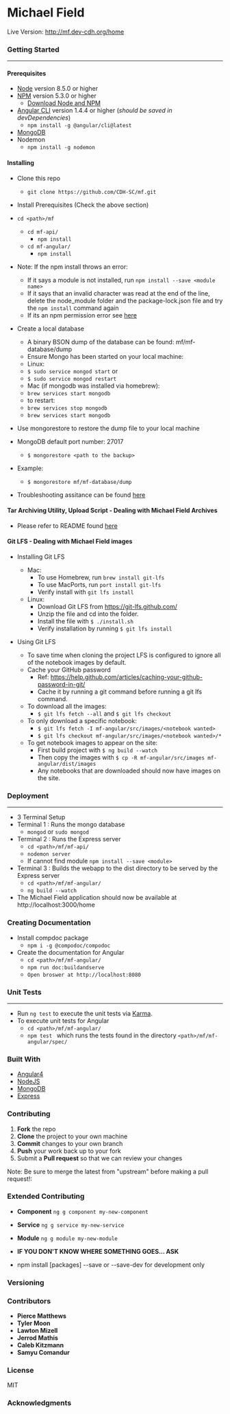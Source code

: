 # Michael Field
Live Version: http://mf.dev-cdh.org/home
### Getting Started
---
#### Prerequisites
* [Node](https://nodejs.org/en/) version 8.5.0 or higher
* [NPM](https://www.npmjs.com/) version 5.3.0 or higher
  * [Download Node and NPM](https://nodejs.org/en/)
* [Angular CLI](https://cli.angular.io/) version 1.4.4 or higher (*should be saved in devDependencies*)
  * ```npm install -g @angular/cli@latest```
* [MongoDB](https://docs.mongodb.com/getting-started/shell/installation/)
* Nodemon
  * ```npm install -g nodemon```

#### Installing
* Clone this repo
  * ```git clone https://github.com/CDH-SC/mf.git```
* Install Prerequisites (Check the above section)
* ```cd <path>/mf```
  * ```cd mf-api/```
    * ```npm install```
  * ```cd mf-angular/```
    * ```npm install```
* Note: If the npm install throws an error:
  * If it says a module is not installed, run ```npm install --save <module name>```
  * If it says that an invalid character was read at the end of the line, delete the node_module folder and the package-lock.json file and try the ```npm install``` command again
  * If its an npm permission error see [here](https://docs.npmjs.com/getting-started/fixing-npm-permissions)


* Create a local database
  * A binary BSON dump of the database can be found: mf/mf-database/dump
  * Ensure Mongo has been started on your local machine:
   * Linux:
    * ```$ sudo service mongod start```
  or
    * ```$ sudo service mongod restart```
   * Mac (if mongodb was installed via homebrew):
    * ```brew services start mongodb```
    * to restart:
     * ```brew services stop mongodb```
     * ```brew services start mongodb```
* Use mongorestore to restore the dump file to your local machine
* MongoDB default port number: 27017
  * ```$ mongorestore <path to the backup>```
* Example:
  * ```$ mongorestore mf/mf-database/dump```
 * Troubleshooting assitance can be found [here](https://docs.mongodb.com/manual/tutorial/backup-and-restore-tools/)

#### Tar Archiving Utility, Upload Script - Dealing with Michael Field Archives
* Please refer to README found [here](https://github.com/CDH-SC/mf/tree/master/mf-archive)

#### Git LFS - Dealing with Michael Field images
* Installing Git LFS
  * Mac:
    * To use Homebrew, run ```brew install git-lfs```
    * To use MacPorts, run ```port install git-lfs```
    * Verify install with ```git lfs install```
  * Linux:
    * Download Git LFS from https://git-lfs.github.com/
    * Unzip the file and cd into the folder.
    * Install the file with ```$ ./install.sh```
    * Verify installation by running ```$ git lfs install```

* Using Git LFS
  * To save time when cloning the project LFS is configured to ignore all of the notebook images by default.
  * Cache your GitHub password
    * Ref: https://help.github.com/articles/caching-your-github-password-in-git/
    * Cache it by running a git command before running a git lfs command.
  * To download all the images:
    * ```$ git lfs fetch --all``` and ```$ git lfs checkout```
  * To only download a specific notebook:
    * ```$ git lfs fetch -I mf-angular/src/images/<notebook wanted>```
    * ```$ git lfs checkout mf-angular/src/images/<notebook wanted>/*```
  * To get notebook images to appear on the site:
    * First build project with ```$ ng build --watch```
    * Then copy the images with ```$ cp -R mf-angular/src/images mf-angular/dist/images```
    * Any notebooks that are downloaded should now have images on the site.

### Deployment
---
* 3 Terminal Setup
* Terminal 1 : Runs the mongo database
  * ```mongod``` or ```sudo mongod```
* Terminal 2 : Runs the Express server
  * ```cd <path>/mf/mf-api/```
  * ```nodemon server```
  * If cannot find module ```npm install --save <module>```
* Terminal 3 : Builds the webapp to the dist directory to be served by the Express server
  * ```cd <path>/mf/mf-angular/```
  * ```ng build --watch```
* The Michael Field application should now be available at http://localhost:3000/home

### Creating Documentation
* Install compdoc package
  * ```npm i -g @compodoc/compodoc```
* Create the documentation for Angular
  * ```cd <path>/mf/mf-angular/```
  * ```npm run doc:buildandserve```
  * ```Open broswer at http://localhost:8080```

### Unit Tests
---
* Run ```ng test``` to execute the unit tests via [Karma](https://karma-runner.github.io).
* To execute unit tests for Angular
  * ```cd <path>/mf/mf-angular/```
  * ```npm test ``` which runs the tests found in the directory ```<path>/mf/mf-angular/spec/```

### Built With
* [Angular4](https://angular.io/)
* [NodeJS](https://nodejs.org/en/)
* [MongoDB](https://www.mongodb.com/)
* [Express](https://expressjs.com/)

### Contributing
1. **Fork** the repo
2. **Clone** the project to your own machine
3. **Commit** changes to your own branch
4. **Push** your work back up to your fork
5. Submit a **Pull request** so that we can review your changes

Note: Be sure to merge the latest from "upstream" before making a pull request!:

### Extended Contributing
* **Component**  ``` ng g component my-new-component ```
* **Service**  ``` ng g service my-new-service ```
* **Module**  ``` ng g module my-new-module ```
* **IF YOU DON'T KNOW WHERE SOMETHING GOES... ASK**

* npm install [packages] --save or --save-dev for development only

### Versioning

### Contributors
* **Pierce Matthews**
* **Tyler Moon**
* **Lawton Mizell**
* **Jerrod Mathis**
* **Caleb Kitzmann**
* **Samyu Comandur**

### License
MIT

### Acknowledgments


